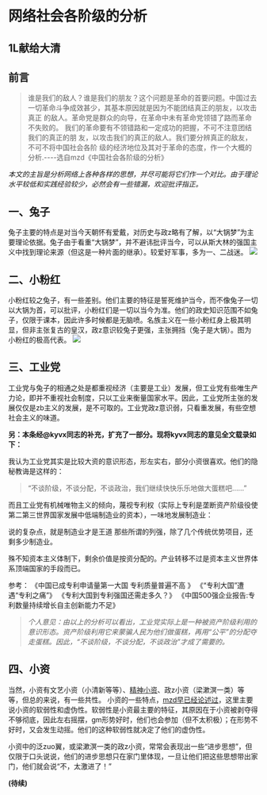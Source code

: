 # 网络社会各阶级的分析
## 1L献给大清
## 前言
> 谁是我们的敌人？谁是我们的朋友？这个问题是革命的首要问题。中国过去
一切革命斗争成效甚少，其基本原因就是因为不能团结真正的朋友，以攻击真正
的敌人。革命党是群众的向导，在革命中未有革命党领错了路而革命不失败的。
我们的革命要有不领错路和一定成功的把握，不可不注意团结我们的真正的朋
友，以攻击我们的真正的敌人。我们要分辨真正的敌友，不可不将中国社会各阶
级的经济地位及其对于革命的态度，作一个大概的分析.----选自mzd《中国社会各阶级的分析》

*本文的主旨是分析网络上各种各样的思想，并尽可能将它们作一个对比。由于理论水平较低和实践经验较少，必然会有一些错漏，欢迎批评指正。*
## 一、兔子
兔子主要的特点是对当今天朝怀有爱戴，对历史与政z略有了解，以“大锅梦”为主要理论依据。兔子由于看重“大锅梦”，并不避讳批评当今，可以从斯大林的强国主义中找到理论来源（但这是一种片面的继承）。较爱好军事，多为一、二战迷。
![ ](https://imgsa.baidu.com/forum/w%3D580/sign=0907b073c111728b302d8c2af8fdc3b3/2a5c1a08c93d70cfe3c095eff4dcd100bba12bf9.jpg)
## 二、小粉红
小粉红较之兔子，有一些差别。他们主要的特征是誓死维护当今，而不像兔子一切以大锅为首，可以批评，小粉红们是一切以当今为准。他们的政史知识范围不如兔子，仅限于课本，因此许多时候都是无脑喷。名族主义在一些小粉红身上极其明显，但非主张复古的皇汉，政z意识较兔子更强，主张拥挡（兔子是大锅）。图为小粉红的极高代表。
![ ](https://imgsa.baidu.com/forum/w%3D580/sign=949641383badcbef01347e0e9cae2e0e/59b5ec2297dda144e900144eb8b7d0a20df486a0.jpg)
## 三、工业党
工业党与兔子的相通之处是都重视经济（主要是工业）发展，但工业党有些唯生产力论，即并不重视社会制度，只以工业来衡量国家水平。因此，工业党所主张的发展仅仅是zb主义的发展，是不可取的。工业党政z意识弱，只看重发展，有些空想社会主义的味道。

**另：本条经@kyvx同志的补充，扩充了一部分。现将kyvx同志的意见全文载录如下：**

我认为工业党其实是比较大资的意识形态，形左实右，部分小资很喜欢。他们的隐秘教诲是这样的：

> “不谈阶级，不谈分配，不谈政治，我们继续快快乐乐地做大蛋糕吧……”

而且工业党有机械唯物主义的倾向，蔑视专利权（实际上专利是垄断资产阶级役使第二第三世界国家发展中低端制造业的资本），一味地发展制造业：

说的复杂点，就是制造业才是王道 那些所谓的列强，除了几个传统优势项目，还剩多少制造业。

殊不知资本主义体制下，剩余价值是按资分配的。产业转移不过是资本主义世界体系顶端国家的手段而已。

参考：
《中国已成专利申请量第一大国 专利质量普遍不高 》
《“专利大国”遭遇“专利之痛”》
《专利大国到专利强国还需走多久？》
《中国500强企业报告:专利数量持续增长自主创新能力不足》


> *个人意见：由以上的分析可以看出，工业党实际上是一种被资产阶级利用的意识形态。资产阶级利用它来蒙骗人民为他们做蛋糕，再用“公平”的分配夺走蛋糕。因此，“不谈阶级，不谈分配，不谈政治”才成了需要的。*
## 四、小资

当然，小资有文艺小资（小清新等等）、[精神小资](https://tieba.baidu.com/p/5195642163)、政z小资（梁漱溟一类）等等，但总的来说，有一些共性。
小资的一些特点，[mzd早已经论述过](https://tieba.baidu.com/p/5261355442)，这里主要说小资的软弱性和虚伪性。软弱性是小资最主要的特征，其原因在于小资被剥夺得不够彻底，因此左右摇摆，gm形势好时，他们也会参加（但不太积极）；在形势不好时，又会发生动摇。他们的这种软弱性就决定了他们的虚伪性。

小资中的泛zuo翼，或梁漱溟一类的政z小资，常常会表现出一些“进步思想”，但仅限于口头说说，他们的进步思想只在家门里体现，一旦让他们把这些思想带出家门，他们就会说“不，太激进了！”

**(待续)**
